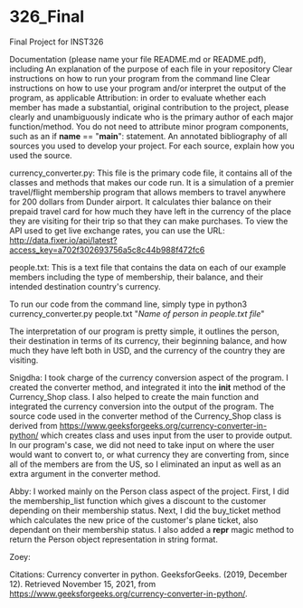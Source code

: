 # 326_Final
Final Project for INST326

Documentation (please name your file README.md or README.pdf), including
An explanation of the purpose of each file in your repository
Clear instructions on how to run your program from the command line
Clear instructions on how to use your program and/or interpret the output of the program, as applicable
Attribution: in order to evaluate whether each member has made a substantial, original contribution to the project, please clearly and unambiguously indicate who is the primary author of each major function/method. You do not need to attribute minor program components, such as an if __name__ == "__main__": statement.
An annotated bibliography of all sources you used to develop your project. For each source, explain how you used the source.

currency_converter.py: 
This file is the primary code file, it contains all of the classes and methods that makes our code run. It is a simulation of a premier travel/flight membership program that allows members to travel anywhere for 200 dollars from Dunder airport. It calculates thier balance on their prepaid travel card for how much they have left in the currency of the place they are visiting for their trip so that they can make purchases. To view the API used to get live exchange rates, you can use the URL: http://data.fixer.io/api/latest?access_key=a702f302693756a5c8c44b988f472fc6

people.txt: 
This is a text file that contains the data on each of our example members including the type of membership, their balance, and their intended destination country's currency. 

To run our code from the command line, simply type in python3 currency_converter.py people.txt "_Name of person in people.txt file_"

The interpretation of our program is pretty simple, it outlines the person, their destination in terms of its currency, their beginning balance, and how much they have left both in USD, and the currency of the country they are visiting.

Snigdha: 
I took charge of the currency conversion aspect of the program. I created the converter method, and integrated it into the __init__ method of the Currency_Shop class. I also helped to create the main function and integrated the currency conversion into the output of the program. The source code used in the converter method of the Currency_Shop class is derived from https://www.geeksforgeeks.org/currency-converter-in-python/ which creates class and uses input from the user to provide output. In our program's case, we did not need to take input on where the user would want to convert to, or what currency they are converting from, since all of the members are from the US, so I eliminated an input as well as an extra argument in the converter method. 

Abby: 
I worked mainly on the Person class aspect of the project. First, I did the membership_list function which gives a discount to the customer depending on their membership status. Next, I did the buy_ticket method which calculates the new price of the customer's plane ticket, also dependant on their membership status. I also added a __repr__ magic method to return the Person object representation in string format.

Zoey: 

Citations: 
 Currency converter in python. GeeksforGeeks. (2019, December 12). Retrieved November 15, 2021, from https://www.geeksforgeeks.org/currency-converter-in-python/. 
